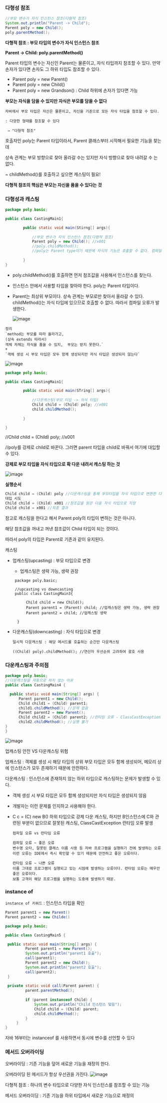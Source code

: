 ### 다형성 참조

```java
//부모 변수가 자식 인스턴스 참조(다형적 참조)
System.out.println("Parent -> Child");
Parent poly = new Child();
poly.parentMethod();
```

<b> 다형적 참조 : 부모 타입의 변수가 자식 인스턴스 참조

Parent → Child: poly.parentMethod()</b>

Parent 타입의 변수는 자신인 Parent는 물론이고, 자식 타입까지 참조할 수 있다. 만약 손자가 있다면 손자도 그 하위 타입도 참조할 수 있다.

- Parent poly = new Parent()
- Parent poly = new Child()
- Parent poly = new Grandson() : Child 하위에 손자가 있다면 가능

<b>부모는 자식을 담을 수 있지만 자식은 부모를 담을 수 없다</b>
```
자바에서 부모 타입은 자신은 물론이고, 자신을 기준으로 모든 자식 타입을 참조할 수 있다.

: 다양한 형태를 참조할 수 있다

 → "다형적 참조"
```

호출자인 poly는 Parent 타입이라서, Parent 클래스부터 시작해서 필요한 기능을 찾는데

상속 관계는 부모 방향으로 찾아 올라갈 수는 있지만 자식 방향으로 찾아 내려갈 수 는 없다.

~ childMethod()를 호출하고 싶으면 캐스팅이 필요!

<b>다형적 참조의 핵심은 부모는 자신을 품을 수 있다는 것</b>

### 다형성과 캐스팅

```java
package poly.basic;

public class CastingMain1{

		public static void main(Stirng[] args){
		
			//부모 변수가 자식 인스턴스 참조(다형적 참조)
			Parent poly = new Child(); //x001
			//poly.childMethod();
			//poly는 Parent type이기 때문에 자식의 기능은 호출할 수 없다. 컴파일 오류 발생
						
		}
}
```
- poly.childMethod()를 호출하면 먼저 참조값을 사용해서 인스턴스를 찾는다.
- 인스턴스 안에서 사용할 타입을 찾아야 한다. poly는 Parent 타입이다.
- Parent는 최상위 부모이다. 상속 관계는 부모로만 찾아서 올라갈 수 있다. childMethod()는 자식 타입에 있으므로 호출할 수 없다. 따라서 컴파일 오류가 발생한다.

  ![image](https://github.com/JavaGrowthSt/java-basic/assets/106096303/b25edfd6-2b7a-4376-afd8-4bc547cf6193)

  
```
정리
`method는 부모를 따라 올라가고,
(상속 extends 따라서)
객체 자체는 자식을 품을 수 있지,  부모는 받지 못한다.`
+
`객체 생성 시 부모 타입은 모두 함께 생성되지만 자식 타입은 생성되지 않는다`
```
![image](https://github.com/JavaGrowthSt/java-basic/assets/106096303/f0d1027f-4241-4e77-b653-0f8756fd3ac0)

```java
package poly.basic;

public class CastingMain1{

		public static void main(STring[] args){	
		
			//다운캐스팅(부모 타입 -> 자식 타입)
			Child child = (Child) poly; //x001
			child.childMethod();
	
		}

}
```
//Child child = (Child) poly; //x001

//poly를 강제로 child로 바꾼다. 그러면 parent 타입을 child로 바꿔서 여기에 대입할 수 있다.

<b>강제로 부모 타입을 자식 타입으로 확 다운 내려서 캐스팅 하는 것</b>

![image](https://github.com/JavaGrowthSt/java-basic/assets/106096303/b9298e18-6f2a-41a1-b2a7-8e1176b18509)

<b>실행순서</b>
```java
Child child = (Child) poly //다운캐스팅을 통해 부모타입을 자식 타입으로 변환한 다음에
대입 시도
Child child = (Child) x001 //참조값을 읽은 다음 자식 타입으로 지정
Child child = x001 //최종 결과
```

참고로 캐스팅을 한다고 해서 Parent poly의 타입이 변하는 것은 아니다.

해당 참조값을 꺼내고 꺼낸 참조값이 Child 타입이 되는 것이다.

따라서 poly의 타입은 Parent로 기존과 같이 유지된다.

캐스팅

- 업캐스팅(upcasting) : 부모 타입으로 변경
    - 업캐스팅은 생략 가능, 생략 권장
  ```
   package poly.basic;

   //upcasting vs downcasting
   public class CastingMain3{
	
		Child child = new Child();
		Parent parent1 = (Parent) child; //업캐스팅은 생략 가능, 생략 권장
		Parent parent2 = child; //업캐스팅 생략

    }
  ```
- 다운캐스팅(downcasting) : 자식 타입으로 변경

  ```
  일시적 다운캐스팅 : 해당 메서드를 호출하는 순간만 다운캐스팅

  ((Child) poly).childMethod(); //연산자 우선순위 고려하여 괄호 사용
  ```


### 다운캐스팅과 주의점

  ```java
package poly.basic;
//다운캐스팅을 자동으로 하지 않는 이유
public class CastingMain4 {

	public static void main(String[] args) {
   		Parent parent1 = new Child();
   		Child child1 = (Child) parent1;
   		child1.childMethod(); //문제 없음
   		Parent parent2 = new Parent();
   		Child child2 = (Child) parent2; //런타임 오류 - ClassCastException
   		child2.childMethod(); //실행 불가
  }
}
```
![image](https://github.com/JavaGrowthSt/java-basic/assets/106096303/69f8ef54-e98f-4006-bbdb-0bdd0ac791eb)

업캐스팅 안전 VS 다운캐스팅 위험

업캐스팅 : 객체를 생성 시 해당 타입의 상위 부모 타입은 모두 함께 생성되어, 메모리 상에 인스턴스가 모두 존재하기 때문에 안전하다.

다운캐스팅 : 인스턴스에 존재하지 않는 하위 타입으로 캐스팅하는 문제가 발생할 수 있다.

- 객체 생성 시 부모 타입은 모두 함께 생성되지만 자식 타입은 생성되지 않음
- 개발자는 이런 문제를 인지하고 사용해야 한다.
- C c = (C) new B() 하위 타입으로 강제 다운 캐스팅, 하지만 B인스턴스에 C와 관련된 부분이 없으므로 잘못된 캐스팅, ClassCastException 런타임 오류 발생

  ```
  컴파일 오류 vs 런타임 오류

  컴파일 오류 ~ 좋은 오류
  변수명 오타, 잘못된 클래스 이름 사용 등 자바 프로그램을 실행하기 전에 발생하는 오류
  이런 오류는 IDE에서 즉시 확인할 수 있기 때문에 안전하고 좋은 오류이다.

  런타임 오류 ~ 나쁜 오류
  이름 그대로 프로그램이 실행되고 있는 시점에 발생하는 오류이다. 런타임 오류는 매우안좋은 오류이다.
  보통 고객이 해당 프로그램을 실행하는 도중에 발생하기 때문. 
  ```

### instance of

`instance of 키워드`  : 인스턴스 타입을 확인

```java
Parent parent1 = new Parent()
Parent parent2 = new Childe()
```

```java
package poly.basic;

public class CastingMain5 {

 public static void main(String[] args) {
		 Parent parent1 = new Parent();
		 System.out.println("parent1 호출");
		 call(parent1);
		 Parent parent2 = new Child();
		 System.out.println("parent2 호출");
		 call(parent2);
 }
 
 private static void call(Parent parent) {
		 parent.parentMethod();
	
		 if (parent instanceof Child) {
			 System.out.println("Child 인스턴스 맞음");
			 Child child = (Child) parent;
			 child.childMethod();
		 }
	 }
}
```

자바 16부터는 instanceof 를 사용하면서 동시에 변수를 선언할 수 있다

### 메서드 오버라이딩

오버라이딩 : 기존 기능을 덮어 새로운 기능을 재정의 한다.

오버라이딩 된 메서드가 항상 우선권을 가진다.
![image](https://github.com/JavaGrowthSt/java-basic/assets/106096303/1d39ac1c-bd5e-4f94-acfd-b9f8016b0773)

다형적 참조 : 하나의 변수 타입으로 다양한 자식 인스턴스를 참조할 수 있는 기능

메서드 오버라이딩 : 기존 기능을 하위 타입에서 새로운 기능으로 재정의
